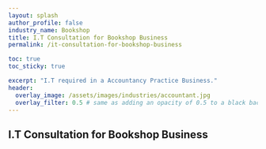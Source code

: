 ```yaml
---
layout: splash 
author_profile: false 
industry_name: Bookshop
title: I.T Consultation for Bookshop Business
permalink: /it-consultation-for-bookshop-business

toc: true
toc_sticky: true

excerpt: "I.T required in a Accountancy Practice Business."
header:
  overlay_image: /assets/images/industries/accountant.jpg
  overlay_filter: 0.5 # same as adding an opacity of 0.5 to a black background
---
```


## I.T Consultation for Bookshop Business
